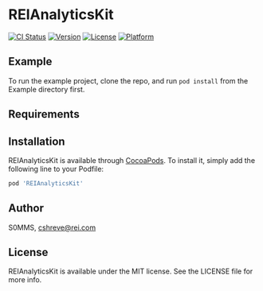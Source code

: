 # REIAnalyticsKit

[![CI Status](https://img.shields.io/travis/S0MMS/REIAnalyticsKit.svg?style=flat)](https://travis-ci.org/S0MMS/REIAnalyticsKit)
[![Version](https://img.shields.io/cocoapods/v/REIAnalyticsKit.svg?style=flat)](https://cocoapods.org/pods/REIAnalyticsKit)
[![License](https://img.shields.io/cocoapods/l/REIAnalyticsKit.svg?style=flat)](https://cocoapods.org/pods/REIAnalyticsKit)
[![Platform](https://img.shields.io/cocoapods/p/REIAnalyticsKit.svg?style=flat)](https://cocoapods.org/pods/REIAnalyticsKit)

## Example

To run the example project, clone the repo, and run `pod install` from the Example directory first.

## Requirements

## Installation

REIAnalyticsKit is available through [CocoaPods](https://cocoapods.org). To install
it, simply add the following line to your Podfile:

```ruby
pod 'REIAnalyticsKit'
```

## Author

S0MMS, cshreve@rei.com

## License

REIAnalyticsKit is available under the MIT license. See the LICENSE file for more info.
